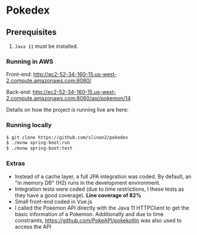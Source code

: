# Pokedex
## Prerequisites

1. `Java 11` must be installed.

### Running in AWS
Front-end: http://ec2-52-34-160-15.us-west-2.compute.amazonaws.com:8080/ 

Back-end: http://ec2-52-34-160-15.us-west-2.compute.amazonaws.com:8080/api/pokemon/14

Details on how the project is running live are here: 

### Running locally
```sh
$ git clone https://github.com/slinan2/pokedex
$ ./mvnw spring-boot:run
$ ./mvnw spring-boot:test
```
### Extras
- Instead of a cache layer, a full JPA integration was coded. By default, an "in memory DB" (H2) runs in the development environment.
- Integration tests were coded (due to time restrictions, I these tests as they have a good coverage). **Line coverage of 82%**
- Small front-end coded in Vue.js
- I called the Pokemon API directly with the Java 11 HTTPClient to get the basic information of a Pokemon. Additionally and due to time constraints, https://github.com/PokeAPI/pokekotlin was also used to access the API
